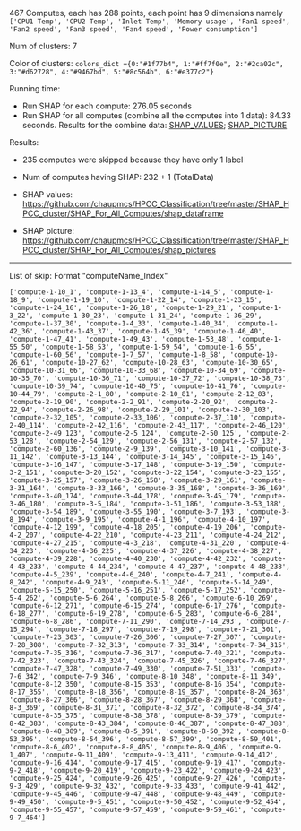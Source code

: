 467 Computes, each has 288 points, each point has 9 dimensions namely `['CPU1 Temp', 'CPU2 Temp', 'Inlet Temp', 'Memory usage', 'Fan1 speed', 'Fan2 speed', 'Fan3 speed', 'Fan4 speed', 'Power consumption']
`

Num of clusters: 7

Color of clusters: 
`colors_dict ={0:"#1f77b4",
1:"#ff7f0e",
2:"#2ca02c",
3:"#d62728",
4:"#9467bd",
5:"#8c564b",
6:"#e377c2"}`

Running time:
 + Run SHAP for each compute: 276.05 seconds
 + Run SHAP for all computes (combine all the computes into 1 data): 84.33 seconds. 
 Results for the combine data:
 [SHAP_VALUES](https://github.com/chaupmcs/HPCC_Classification/blob/master/SHAP_HPCC_cluster/SHAP_For_All_Computes/shap_dataframe/shap_importance_TotalData.csv); [SHAP_PICTURE](https://github.com/chaupmcs/HPCC_Classification/blob/master/SHAP_HPCC_cluster/SHAP_For_All_Computes/shap_pictures/dot_plot_TotalData.png) 

Results:
 + 235 computes were skipped because they have only 1 label
 + Num of computes having SHAP: 232 + 1 (TotalData)  

 + SHAP values: https://github.com/chaupmcs/HPCC_Classification/tree/master/SHAP_HPCC_cluster/SHAP_For_All_Computes/shap_dataframe
 + SHAP picture: https://github.com/chaupmcs/HPCC_Classification/tree/master/SHAP_HPCC_cluster/SHAP_For_All_Computes/shap_pictures
 
 ----
 List of skip: Format "computeName_Index"
 
`['compute-1-10_1', 'compute-1-13_4', 'compute-1-14_5', 'compute-1-18_9', 'compute-1-19_10', 'compute-1-22_14', 'compute-1-23_15', 'compute-1-24_16', 'compute-1-26_18', 'compute-1-29_21', 'compute-1-3_22', 'compute-1-30_23', 'compute-1-31_24', 'compute-1-36_29', 'compute-1-37_30', 'compute-1-4_33', 'compute-1-40_34', 'compute-1-42_36', 'compute-1-43_37', 'compute-1-45_39', 'compute-1-46_40', 'compute-1-47_41', 'compute-1-49_43', 'compute-1-53_48', 'compute-1-55_50', 'compute-1-58_53', 'compute-1-59_54', 'compute-1-6_55', 'compute-1-60_56', 'compute-1-7_57', 'compute-1-8_58', 'compute-10-26_61', 'compute-10-27_62', 'compute-10-28_63', 'compute-10-30_65', 'compute-10-31_66', 'compute-10-33_68', 'compute-10-34_69', 'compute-10-35_70', 'compute-10-36_71', 'compute-10-37_72', 'compute-10-38_73', 'compute-10-39_74', 'compute-10-40_75', 'compute-10-41_76', 'compute-10-44_79', 'compute-2-1_80', 'compute-2-10_81', 'compute-2-12_83', 'compute-2-19_90', 'compute-2-2_91', 'compute-2-20_92', 'compute-2-22_94', 'compute-2-26_98', 'compute-2-29_101', 'compute-2-30_103', 'compute-2-32_105', 'compute-2-33_106', 'compute-2-37_110', 'compute-2-40_114', 'compute-2-42_116', 'compute-2-43_117', 'compute-2-46_120', 'compute-2-49_123', 'compute-2-5_124', 'compute-2-50_125', 'compute-2-53_128', 'compute-2-54_129', 'compute-2-56_131', 'compute-2-57_132', 'compute-2-60_136', 'compute-2-9_139', 'compute-3-10_141', 'compute-3-11_142', 'compute-3-13_144', 'compute-3-14_145', 'compute-3-15_146', 'compute-3-16_147', 'compute-3-17_148', 'compute-3-19_150', 'compute-3-2_151', 'compute-3-20_152', 'compute-3-22_154', 'compute-3-23_155', 'compute-3-25_157', 'compute-3-26_158', 'compute-3-29_161', 'compute-3-31_164', 'compute-3-33_166', 'compute-3-35_168', 'compute-3-36_169', 'compute-3-40_174', 'compute-3-44_178', 'compute-3-45_179', 'compute-3-46_180', 'compute-3-5_184', 'compute-3-51_186', 'compute-3-53_188', 'compute-3-54_189', 'compute-3-55_190', 'compute-3-7_193', 'compute-3-8_194', 'compute-3-9_195', 'compute-4-1_196', 'compute-4-10_197', 'compute-4-12_199', 'compute-4-18_205', 'compute-4-19_206', 'compute-4-2_207', 'compute-4-22_210', 'compute-4-23_211', 'compute-4-24_212', 'compute-4-27_215', 'compute-4-3_218', 'compute-4-31_220', 'compute-4-34_223', 'compute-4-36_225', 'compute-4-37_226', 'compute-4-38_227', 'compute-4-39_228', 'compute-4-40_230', 'compute-4-42_232', 'compute-4-43_233', 'compute-4-44_234', 'compute-4-47_237', 'compute-4-48_238', 'compute-4-5_239', 'compute-4-6_240', 'compute-4-7_241', 'compute-4-8_242', 'compute-4-9_243', 'compute-5-11_246', 'compute-5-14_249', 'compute-5-15_250', 'compute-5-16_251', 'compute-5-17_252', 'compute-5-4_262', 'compute-5-6_264', 'compute-5-8_266', 'compute-6-10_269', 'compute-6-12_271', 'compute-6-15_274', 'compute-6-17_276', 'compute-6-18_277', 'compute-6-19_278', 'compute-6-5_283', 'compute-6-6_284', 'compute-6-8_286', 'compute-7-11_290', 'compute-7-14_293', 'compute-7-15_294', 'compute-7-18_297', 'compute-7-19_298', 'compute-7-21_301', 'compute-7-23_303', 'compute-7-26_306', 'compute-7-27_307', 'compute-7-28_308', 'compute-7-32_313', 'compute-7-33_314', 'compute-7-34_315', 'compute-7-35_316', 'compute-7-36_317', 'compute-7-40_321', 'compute-7-42_323', 'compute-7-43_324', 'compute-7-45_326', 'compute-7-46_327', 'compute-7-47_328', 'compute-7-49_330', 'compute-7-51_333', 'compute-7-6_342', 'compute-7-9_346', 'compute-8-10_348', 'compute-8-11_349', 'compute-8-12_350', 'compute-8-15_353', 'compute-8-16_354', 'compute-8-17_355', 'compute-8-18_356', 'compute-8-19_357', 'compute-8-24_363', 'compute-8-27_366', 'compute-8-28_367', 'compute-8-29_368', 'compute-8-3_369', 'compute-8-31_371', 'compute-8-32_372', 'compute-8-34_374', 'compute-8-35_375', 'compute-8-38_378', 'compute-8-39_379', 'compute-8-42_383', 'compute-8-43_384', 'compute-8-46_387', 'compute-8-47_388', 'compute-8-48_389', 'compute-8-5_391', 'compute-8-50_392', 'compute-8-53_395', 'compute-8-54_396', 'compute-8-57_399', 'compute-8-59_401', 'compute-8-6_402', 'compute-8-8_405', 'compute-8-9_406', 'compute-9-1_407', 'compute-9-11_409', 'compute-9-13_411', 'compute-9-14_412', 'compute-9-16_414', 'compute-9-17_415', 'compute-9-19_417', 'compute-9-2_418', 'compute-9-20_419', 'compute-9-23_422', 'compute-9-24_423', 'compute-9-25_424', 'compute-9-26_425', 'compute-9-27_426', 'compute-9-3_429', 'compute-9-32_432', 'compute-9-33_433', 'compute-9-41_442', 'compute-9-45_446', 'compute-9-47_448', 'compute-9-48_449', 'compute-9-49_450', 'compute-9-5_451', 'compute-9-50_452', 'compute-9-52_454', 'compute-9-55_457', 'compute-9-57_459', 'compute-9-59_461', 'compute-9-7_464']`
 
